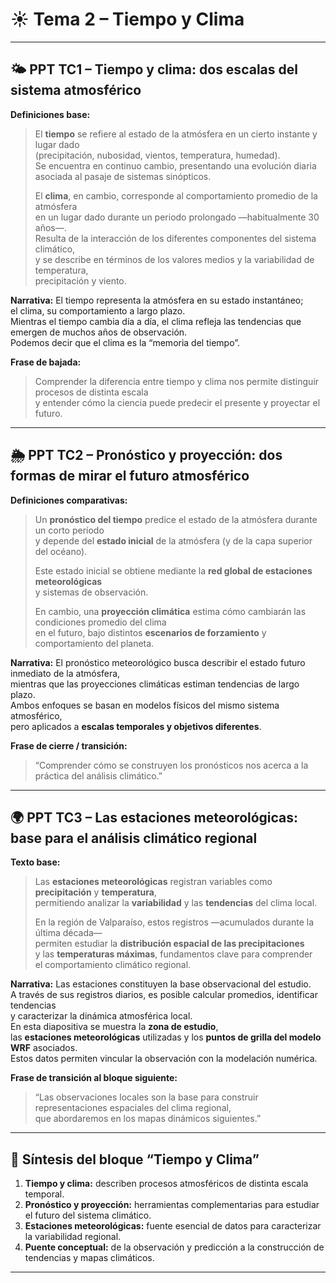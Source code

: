 # ☀️ Tema 2 – Tiempo y Clima

---

## 🌤️ **PPT TC1 – Tiempo y clima: dos escalas del sistema atmosférico**

**Definiciones base:**
> El **tiempo** se refiere al estado de la atmósfera en un cierto instante y lugar dado  
> (precipitación, nubosidad, vientos, temperatura, humedad).  
> Se encuentra en continuo cambio, presentando una evolución diaria  
> asociada al pasaje de sistemas sinópticos.  
>
> El **clima**, en cambio, corresponde al comportamiento promedio de la atmósfera  
> en un lugar dado durante un periodo prolongado —habitualmente 30 años—.  
> Resulta de la interacción de los diferentes componentes del sistema climático,  
> y se describe en términos de los valores medios y la variabilidad de temperatura,  
> precipitación y viento.

**Narrativa:**
El tiempo representa la atmósfera en su estado instantáneo;  
el clima, su comportamiento a largo plazo.  
Mientras el tiempo cambia día a día, el clima refleja las tendencias que emergen de muchos años de observación.  
Podemos decir que el clima es la “memoria del tiempo”.

**Frase de bajada:**
> Comprender la diferencia entre tiempo y clima nos permite distinguir procesos de distinta escala  
> y entender cómo la ciencia puede predecir el presente y proyectar el futuro.

---

## 🌦️ **PPT TC2 – Pronóstico y proyección: dos formas de mirar el futuro atmosférico**

**Definiciones comparativas:**
> Un **pronóstico del tiempo** predice el estado de la atmósfera durante un corto período  
> y depende del **estado inicial** de la atmósfera (y de la capa superior del océano).  
>  
> Este estado inicial se obtiene mediante la **red global de estaciones meteorológicas**  
> y sistemas de observación.  
>  
> En cambio, una **proyección climática** estima cómo cambiarán las condiciones promedio del clima  
> en el futuro, bajo distintos **escenarios de forzamiento** y comportamiento del planeta.

**Narrativa:**
El pronóstico meteorológico busca describir el estado futuro inmediato de la atmósfera,  
mientras que las proyecciones climáticas estiman tendencias de largo plazo.  
Ambos enfoques se basan en modelos físicos del mismo sistema atmosférico,  
pero aplicados a **escalas temporales y objetivos diferentes**.

**Frase de cierre / transición:**
> “Comprender cómo se construyen los pronósticos nos acerca a la práctica del análisis climático.”

---

## 🌍 **PPT TC3 – Las estaciones meteorológicas: base para el análisis climático regional**

**Texto base:**
> Las **estaciones meteorológicas** registran variables como **precipitación** y **temperatura**,  
> permitiendo analizar la **variabilidad** y las **tendencias** del clima local.  
>  
> En la región de Valparaíso, estos registros —acumulados durante la última década—  
> permiten estudiar la **distribución espacial de las precipitaciones**  
> y las **temperaturas máximas**, fundamentos clave para comprender  
> el comportamiento climático regional.

**Narrativa:**
Las estaciones constituyen la base observacional del estudio.  
A través de sus registros diarios, es posible calcular promedios, identificar tendencias  
y caracterizar la dinámica atmosférica local.  
En esta diapositiva se muestra la **zona de estudio**,  
las **estaciones meteorológicas** utilizadas y los **puntos de grilla del modelo WRF** asociados.  
Estos datos permiten vincular la observación con la modelación numérica.

**Frase de transición al bloque siguiente:**
> “Las observaciones locales son la base para construir representaciones espaciales del clima regional,  
> que abordaremos en los mapas dinámicos siguientes.”

---

## 🧩 **Síntesis del bloque “Tiempo y Clima”**
1. **Tiempo y clima:** describen procesos atmosféricos de distinta escala temporal.  
2. **Pronóstico y proyección:** herramientas complementarias para estudiar el futuro del sistema climático.  
3. **Estaciones meteorológicas:** fuente esencial de datos para caracterizar la variabilidad regional.  
4. **Puente conceptual:** de la observación y predicción a la construcción de tendencias y mapas climáticos.

---
